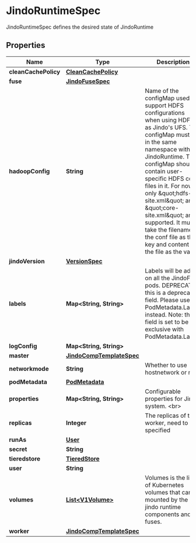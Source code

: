 

# JindoRuntimeSpec

JindoRuntimeSpec defines the desired state of JindoRuntime
## Properties

Name | Type | Description | Notes
------------ | ------------- | ------------- | -------------
**cleanCachePolicy** | [**CleanCachePolicy**](CleanCachePolicy.md) |  |  [optional]
**fuse** | [**JindoFuseSpec**](JindoFuseSpec.md) |  |  [optional]
**hadoopConfig** | **String** | Name of the configMap used to support HDFS configurations when using HDFS as Jindo&#39;s UFS. The configMap must be in the same namespace with the JindoRuntime. The configMap should contain user-specific HDFS conf files in it. For now, only \&quot;hdfs-site.xml\&quot; and \&quot;core-site.xml\&quot; are supported. It must take the filename of the conf file as the key and content of the file as the value. |  [optional]
**jindoVersion** | [**VersionSpec**](VersionSpec.md) |  |  [optional]
**labels** | **Map&lt;String, String&gt;** | Labels will be added on all the JindoFS pods. DEPRECATED: this is a deprecated field. Please use PodMetadata.Labels instead. Note: this field is set to be exclusive with PodMetadata.Labels |  [optional]
**logConfig** | **Map&lt;String, String&gt;** |  |  [optional]
**master** | [**JindoCompTemplateSpec**](JindoCompTemplateSpec.md) |  |  [optional]
**networkmode** | **String** | Whether to use hostnetwork or not |  [optional]
**podMetadata** | [**PodMetadata**](PodMetadata.md) |  |  [optional]
**properties** | **Map&lt;String, String&gt;** | Configurable properties for Jindo system. &lt;br&gt; |  [optional]
**replicas** | **Integer** | The replicas of the worker, need to be specified |  [optional]
**runAs** | [**User**](User.md) |  |  [optional]
**secret** | **String** |  |  [optional]
**tieredstore** | [**TieredStore**](TieredStore.md) |  |  [optional]
**user** | **String** |  |  [optional]
**volumes** | [**List&lt;V1Volume&gt;**](V1Volume.md) | Volumes is the list of Kubernetes volumes that can be mounted by the jindo runtime components and/or fuses. |  [optional]
**worker** | [**JindoCompTemplateSpec**](JindoCompTemplateSpec.md) |  |  [optional]



